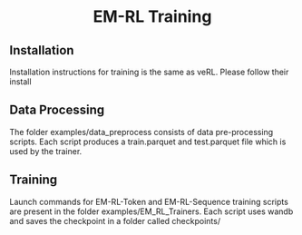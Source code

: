 <h1 style="text-align: center;">EM-RL Training</h1>

## Installation
Installation instructions for training is the same as veRL. Please follow their install 

## Data Processing
The folder examples/data_preprocess consists of data pre-processing scripts. Each script produces a train.parquet and test.parquet file which is used by the trainer. 

## Training 
Launch commands for EM-RL-Token and EM-RL-Sequence training scripts are present in the folder examples/EM_RL_Trainers. Each script uses wandb and saves the checkpoint in a folder called checkpoints/

